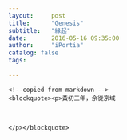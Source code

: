 ```yaml
---
layout:     post
title:      "Genesis"
subtitle:   "緣起"
date:       2016-05-16 09:35:00
author:     "iPortia"
catalog: false
tags:
    
---
```






<!-- Chinese Version -->
<div class="zh post-container">

    <!--copied from markdown -->
    <blockquote><p>黃初三年，余從京域

 <br>

    </p></blockquote>

</div>









